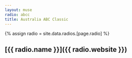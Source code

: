 ```yaml
---
layout: muse
radio: abcc
title: Australia ABC Classic
---
```

{% assign radio = site.data.radios.[page.radio] %}
## [{{ radio.name }}]({{ radio.website }})
<!-- BEGINS: AUTO-GENERATED MUSES RADIO PLAYER CODE -->
<script type="text/javascript" src="https://hosted.muses.org/mrp.js"></script>
<script type="text/javascript">
MRP.insert({
'url':'{{ radio.stream }};',
'codec':'{{ radio.codec }}',
'volume':100,
'autoplay':true,
'forceHTML5':true,
'jsevents':true,
'buffering':0,
'title':'{{ radio.name }}',
'wmode':'transparent',
'skin':'original',
'width':329,
'height':21
});
</script>
<!-- ENDS: AUTO-GENERATED MUSES RADIO PLAYER CODE -->

